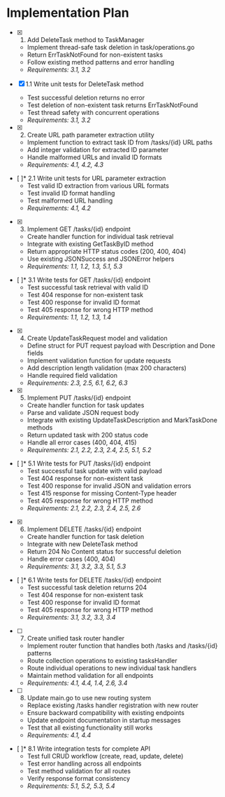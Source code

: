# Implementation Plan

- [x] 1. Add DeleteTask method to TaskManager
  - Implement thread-safe task deletion in task/operations.go
  - Return ErrTaskNotFound for non-existent tasks
  - Follow existing method patterns and error handling
  - _Requirements: 3.1, 3.2_

- [x] 1.1 Write unit tests for DeleteTask method
  - Test successful deletion returns no error
  - Test deletion of non-existent task returns ErrTaskNotFound
  - Test thread safety with concurrent operations
  - _Requirements: 3.1, 3.2_

- [x] 2. Create URL path parameter extraction utility
  - Implement function to extract task ID from /tasks/{id} URL paths
  - Add integer validation for extracted ID parameter
  - Handle malformed URLs and invalid ID formats
  - _Requirements: 4.1, 4.2, 4.3_

- [ ]* 2.1 Write unit tests for URL parameter extraction
  - Test valid ID extraction from various URL formats
  - Test invalid ID format handling
  - Test malformed URL handling
  - _Requirements: 4.1, 4.2_

- [x] 3. Implement GET /tasks/{id} endpoint
  - Create handler function for individual task retrieval
  - Integrate with existing GetTaskByID method
  - Return appropriate HTTP status codes (200, 400, 404)
  - Use existing JSONSuccess and JSONError helpers
  - _Requirements: 1.1, 1.2, 1.3, 5.1, 5.3_

- [ ]* 3.1 Write tests for GET /tasks/{id} endpoint
  - Test successful task retrieval with valid ID
  - Test 404 response for non-existent task
  - Test 400 response for invalid ID format
  - Test 405 response for wrong HTTP method
  - _Requirements: 1.1, 1.2, 1.3, 1.4_

- [x] 4. Create UpdateTaskRequest model and validation
  - Define struct for PUT request payload with Description and Done fields
  - Implement validation function for update requests
  - Add description length validation (max 200 characters)
  - Handle required field validation
  - _Requirements: 2.3, 2.5, 6.1, 6.2, 6.3_

- [x] 5. Implement PUT /tasks/{id} endpoint
  - Create handler function for task updates
  - Parse and validate JSON request body
  - Integrate with existing UpdateTaskDescription and MarkTaskDone methods
  - Return updated task with 200 status code
  - Handle all error cases (400, 404, 415)
  - _Requirements: 2.1, 2.2, 2.3, 2.4, 2.5, 5.1, 5.2_

- [ ]* 5.1 Write tests for PUT /tasks/{id} endpoint
  - Test successful task update with valid payload
  - Test 404 response for non-existent task
  - Test 400 response for invalid JSON and validation errors
  - Test 415 response for missing Content-Type header
  - Test 405 response for wrong HTTP method
  - _Requirements: 2.1, 2.2, 2.3, 2.4, 2.5, 2.6_

- [x] 6. Implement DELETE /tasks/{id} endpoint
  - Create handler function for task deletion
  - Integrate with new DeleteTask method
  - Return 204 No Content status for successful deletion
  - Handle error cases (400, 404)
  - _Requirements: 3.1, 3.2, 3.3, 5.1, 5.3_

- [ ]* 6.1 Write tests for DELETE /tasks/{id} endpoint
  - Test successful task deletion returns 204
  - Test 404 response for non-existent task
  - Test 400 response for invalid ID format
  - Test 405 response for wrong HTTP method
  - _Requirements: 3.1, 3.2, 3.3, 3.4_

- [ ] 7. Create unified task router handler
  - Implement router function that handles both /tasks and /tasks/{id} patterns
  - Route collection operations to existing tasksHandler
  - Route individual operations to new individual task handlers
  - Maintain method validation for all endpoints
  - _Requirements: 4.1, 4.4, 1.4, 2.6, 3.4_

- [ ] 8. Update main.go to use new routing system
  - Replace existing /tasks handler registration with new router
  - Ensure backward compatibility with existing endpoints
  - Update endpoint documentation in startup messages
  - Test that all existing functionality still works
  - _Requirements: 4.1, 4.4_

- [ ]* 8.1 Write integration tests for complete API
  - Test full CRUD workflow (create, read, update, delete)
  - Test error handling across all endpoints
  - Test method validation for all routes
  - Verify response format consistency
  - _Requirements: 5.1, 5.2, 5.3, 5.4_